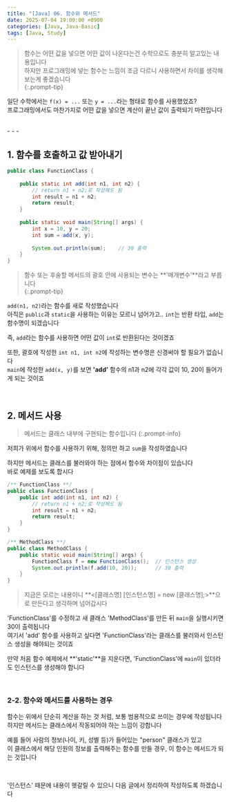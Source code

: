 ```yaml
---
title: "[Java] 06. 함수와 메서드"
date: 2025-07-04 19:00:00 +0900
categories: [Java, Java-Basic]
tags: [Java, Study]
---
```


> 함수는 어떤 값을 넣으면 어떤 값이 나온다는건 수학으로도 충분히 알고있는 내용입니다   
> 하지만 프로그래밍에 넣는 함수는 느낌이 조금 다르니 사용하면서 차이를 생각해보는게 좋겠습니다   
{:.prompt-tip}

일단 수학에서는 `f(x) = ...` 또는 `y = ...`라는 형태로 함수를 사용했었죠?   
프로그래밍에서도 마찬가지로 어떤 값을 넣으면 계산이 끝난 값이 출력되기 마련입니다   

<br>
- - -

## 1. 함수를 호출하고 값 받아내기
   
```java
public class FunctionClass {
    
    public static int add(int n1, int n2) {
        // return n1 + n2;로 작성해도 됨
        int result = n1 + n2;
        return result;
    }
    
    public static void main(String[] args) {
        int x = 10, y = 20;
        int sum = add(x, y);
        
        System.out.println(sum);    // 30 출력
    }
}
```

> 함수 또는 후술할 메서드의 괄호 안에 사용되는 변수는 **'매개변수'**라고 부릅니다   
{:.prompt-tip}

`add(n1, n2)`라는 함수를 새로 작성했습니다   
아직은 `public`과 `static`을 사용하는 이유는 모르니 넘어가고.. `int`는 반환 타입, `add`는 함수명이 되겠습니다   
   
즉, `add`라는 함수를 사용하면 어떤 값이 `int`로 반환된다는 것이겠죠   
   
또한, 괄호에 작성한 `int n1, int n2`에 작성하는 변수명은 신경써야 할 필요가 없습니다   
`main`에 작성한 `add(x, y)`를 보면 **'add'** 함수의 n1과 n2에 각각 값이 10, 20이 들어가게 되는 것이죠   

<br>

## 2. 메서드 사용

> 메서드는 클래스 내부에 구현되는 함수입니다
{:.prompt-info}

저희가 위에서 함수를 사용하기 위해, 정의만 하고 `sum`을 작성하였습니다   
      
하지만 메서드는 클래스를 불러와야 하는 점에서 함수와 차이점이 있습니다   
바로 예제를 보도록 합시다   

```java
/** FunctionClass **/
public class FunctionClass {
    public int add(int n1, int n2) {
        // return n1 + n2;로 작성해도 됨
        int result = n1 + n2;
        return result;
    }
}

/** MethodClass **/
public class MethodClass {
    public static void main(String[] args) {
        FunctionClass f = new FunctionClass();  // 인스턴스 생성
        System.out.println(f.add(10, 20));      // 30 출력
    }
}
```
> 지금은 모르는 내용이니 **<[클래스명] [인스턴스명] = new [클래스명];>**으로 만든다고 생각하며 넘어갑시다   
   
'FunctionClass'를 수정하고 새 클래스 'MethodClass'를 만든 뒤 `main`을 실행시키면 30이 출력됩니다   
여기서 'add' 함수를 사용하고 싶다면 'FunctionClass'라는 클래스를 불러와서 인스턴스 생성을 해야되는 것이죠   
   
만약 처음 함수 예제에서 **'static'**을 지운다면, 'FunctionClass'에 `main`이 있더라도 인스턴스를 생성해야 합니다   

<br>

### 2-2. 함수와 메서드를 사용하는 경우   

함수는 위에서 단순히 계산을 하는 것 처럼, 보통 범용적으로 쓰이는 경우에 작성됩니다  
하지만 메서드는 클래스에서 작동되어야 하는 느낌이 강합니다   
   
예를 들어 사람의 정보(나이, 키, 성별 등)가 들어있는 "person" 클래스가 있고   
이 클래스에서 해당 인원의 정보를 출력해주는 함수를 만들 경우, 이 함수는 메서드가 되는 것입니다   

<br>
   
'인스턴스' 때문에 내용이 헷갈릴 수 있으니 다음 글에서 정리하여 작성하도록 하겠습니다   